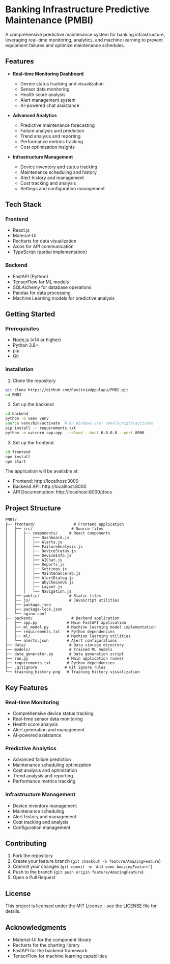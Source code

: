 # Banking Infrastructure Predictive Maintenance (PMBI)

A comprehensive predictive maintenance system for banking infrastructure, leveraging real-time monitoring, analytics, and machine learning to prevent equipment failures and optimize maintenance schedules.

## Features

- **Real-time Monitoring Dashboard**
  - Device status tracking and visualization
  - Sensor data monitoring
  - Health score analysis
  - Alert management system
  - AI-powered chat assistance

- **Advanced Analytics**
  - Predictive maintenance forecasting
  - Failure analysis and prediction
  - Trend analysis and reporting
  - Performance metrics tracking
  - Cost optimization insights

- **Infrastructure Management**
  - Device inventory and status tracking
  - Maintenance scheduling and history
  - Alert history and management
  - Cost tracking and analysis
  - Settings and configuration management

## Tech Stack

### Frontend
- React.js
- Material-UI
- Recharts for data visualization
- Axios for API communication
- TypeScript (partial implementation)

### Backend
- FastAPI (Python)
- TensorFlow for ML models
- SQLAlchemy for database operations
- Pandas for data processing
- Machine Learning models for predictive analysis

## Getting Started

### Prerequisites
- Node.js (v14 or higher)
- Python 3.8+
- pip
- Git

### Installation

1. Clone the repository
```bash
git clone https://github.com/RavitejaUppulapu/PMBI.git
cd PMBI
```

2. Set up the backend
```bash
cd backend
python -m venv venv
source venv/bin/activate  # On Windows use: venv\Scripts\activate
pip install -r requirements.txt
python -m uvicorn app:app --reload --host 0.0.0.0 --port 8000
```

3. Set up the frontend
```bash
cd frontend
npm install
npm start
```

The application will be available at:
- Frontend: http://localhost:3000
- Backend API: http://localhost:8000
- API Documentation: http://localhost:8000/docs

## Project Structure

```
PMBI/
├── frontend/                 # Frontend application
│   ├── src/                 # Source files
│   │   ├── components/     # React components
│   │   │   ├── Dashboard.js
│   │   │   ├── Alerts.js
│   │   │   ├── FailureAnalysis.js
│   │   │   ├── DeviceStatus.js
│   │   │   ├── DeviceInfo.js
│   │   │   ├── AIChat.js
│   │   │   ├── Reports.js
│   │   │   ├── Settings.js
│   │   │   ├── MaintenanceTab.js
│   │   │   ├── AlertDialog.js
│   │   │   ├── WhyChooseUs.js
│   │   │   ├── Layout.js
│   │   │   └── Navigation.js
│   ├── public/             # Static files
│   ├── js/                 # JavaScript utilities
│   ├── package.json
│   ├── package-lock.json
│   └── nginx.conf
├── backend/                 # Backend application
│   ├── app.py             # Main FastAPI application
│   ├── ml_model.py        # Machine learning model implementation
│   ├── requirements.txt   # Python dependencies
│   ├── ml/                # Machine learning utilities
│   └── alerts.json        # Alert configurations
├── data/                   # Data storage directory
├── models/                 # Trained ML models
├── data_generator.py       # Data generation script
├── run.py                 # Main application runner
├── requirements.txt       # Python dependencies
├── .gitignore            # Git ignore rules
└── training_history.png   # Training history visualization
```

## Key Features

### Real-time Monitoring
- Comprehensive device status tracking
- Real-time sensor data monitoring
- Health score analysis
- Alert generation and management
- AI-powered assistance

### Predictive Analytics
- Advanced failure prediction
- Maintenance scheduling optimization
- Cost analysis and optimization
- Trend analysis and reporting
- Performance metrics tracking

### Infrastructure Management
- Device inventory management
- Maintenance scheduling
- Alert history and management
- Cost tracking and analysis
- Configuration management

## Contributing

1. Fork the repository
2. Create your feature branch (`git checkout -b feature/AmazingFeature`)
3. Commit your changes (`git commit -m 'Add some AmazingFeature'`)
4. Push to the branch (`git push origin feature/AmazingFeature`)
5. Open a Pull Request

## License

This project is licensed under the MIT License - see the LICENSE file for details.

## Acknowledgments

- Material-UI for the component library
- Recharts for the charting library
- FastAPI for the backend framework
- TensorFlow for machine learning capabilities
